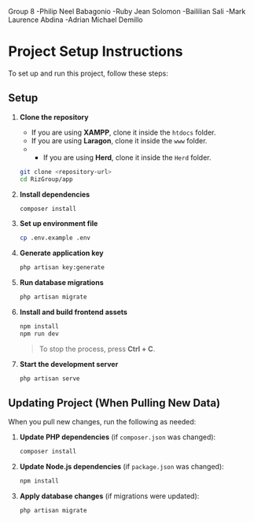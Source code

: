 Group 8
-Philip Neel Babagonio
-Ruby Jean Solomon
-Baililian Sali
-Mark Laurence Abdina
-Adrian Michael Demillo


# Project Setup Instructions

To set up and run this project, follow these steps:

## Setup

1. **Clone the repository**
   - If you are using **XAMPP**, clone it inside the `htdocs` folder.
   - If you are using **Laragon**, clone it inside the `www` folder.
   - - If you are using **Herd**, clone it inside the `Herd` folder.
   ```bash
   git clone <repository-url>
   cd RizGroup/app
   ```

2. **Install dependencies**
   ```bash
   composer install
   ```

3. **Set up environment file**
   ```bash
   cp .env.example .env
   ```

4. **Generate application key**
   ```bash
   php artisan key:generate
   ```

5. **Run database migrations**
   ```bash
   php artisan migrate
   ```

6. **Install and build frontend assets**
   ```bash
   npm install
   npm run dev
   ```
   > To stop the process, press **Ctrl + C**.

7. **Start the development server**
   ```bash
   php artisan serve
   ```

## Updating Project (When Pulling New Data)

When you pull new changes, run the following as needed:

1. **Update PHP dependencies** (if `composer.json` was changed):
   ```bash
   composer install
   ```

2. **Update Node.js dependencies** (if `package.json` was changed):
   ```bash
   npm install
   ```

3. **Apply database changes** (if migrations were updated):
   ```bash
   php artisan migrate
   ```
